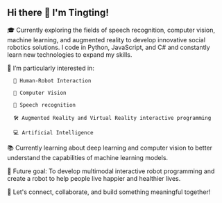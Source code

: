 ## Hi there 👋 I'm Tingting!

🎓 Currently exploring the fields of speech recognition, computer vision, machine learning, and augmented reality to develop innovative social robotics solutions. I code in Python, JavaScript, and C# and constantly learn new technologies to expand my skills. 

🤔 I’m particularly interested in:
  
      🤖 Human-Robot Interaction
  
      📸 Computer Vision
  
      🧠 Speech recognition
  
      🛠️ Augmented Reality and Virtual Reality interactive programming
  
      💻 Artificial Intelligence
  
📚 Currently learning about deep learning and computer vision to better understand the capabilities of machine learning models.

🚀 Future goal: To develop multimodal interactive robot programming and create a robot to help people live happier and healthier lives.

🔗 Let's connect, collaborate, and build something meaningful together!


<!--
**Liliannatt/Liliannatt** is a ✨ _special_ ✨ repository because its `README.md` (this file) appears on your GitHub profile.

Here are some ideas to get you started:

- 🔭 I’m currently working on ...
- 🌱 I’m currently learning ...
- 👯 I’m looking to collaborate on ...
- 🤔 I’m looking for help with ...
- 💬 Ask me about ...
- 📫 How to reach me: ...
- 😄 Pronouns: ...
- ⚡ Fun fact: ...
-->
